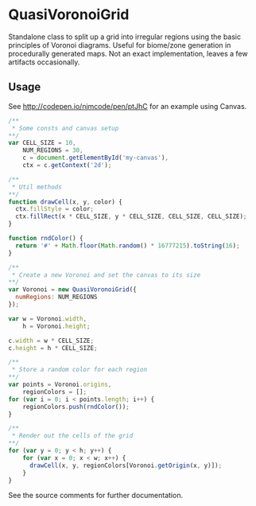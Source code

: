 QuasiVoronoiGrid
================

Standalone class to split up a grid into irregular regions using the basic principles of Voronoi diagrams.  Useful for biome/zone generation in procedurally generated maps. Not an exact implementation, leaves a few artifacts occasionally.

Usage
-----

See http://codepen.io/njmcode/pen/ptJhC for an example using Canvas.

```javascript
/**
 * Some consts and canvas setup
**/
var CELL_SIZE = 10,
    NUM_REGIONS = 30,
    c = document.getElementById('my-canvas'),
    ctx = c.getContext('2d');

/**
 * Util methods
**/
function drawCell(x, y, color) {
  ctx.fillStyle = color;
  ctx.fillRect(x * CELL_SIZE, y * CELL_SIZE, CELL_SIZE, CELL_SIZE);
}

function rndColor() {
  return '#' + Math.floor(Math.random() * 16777215).toString(16);
}

/**
 * Create a new Voronoi and set the canvas to its size
**/
var Voronoi = new QuasiVoronoiGrid({
  numRegions: NUM_REGIONS
});

var w = Voronoi.width,
    h = Voronoi.height;

c.width = w * CELL_SIZE;
c.height = h * CELL_SIZE;

/**
 * Store a random color for each region
**/
var points = Voronoi.origins,
    regionColors = [];
for (var i = 0; i < points.length; i++) {
    regionColors.push(rndColor());
}

/**
 * Render out the cells of the grid
**/
for (var y = 0; y < h; y++) {
    for (var x = 0; x < w; x++) {
      drawCell(x, y, regionColors[Voronoi.getOrigin(x, y)]);
    }
}
```

See the source comments for further documentation.